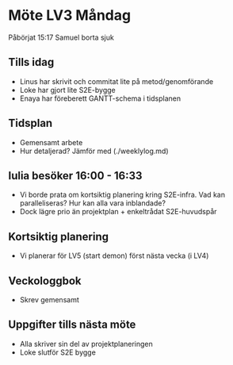 # Möte LV3 Måndag
Påbörjat 15:17
Samuel borta sjuk

## Tills idag
- Linus har skrivit och commitat lite på metod/genomförande
- Loke har gjort lite S2E-bygge
- Enaya har föreberett GANTT-schema i tidsplanen

## Tidsplan
- Gemensamt arbete
- Hur detaljerad? Jämför med (./weeklylog.md)

## Iulia besöker 16:00 - 16:33
- Vi borde prata om kortsiktig planering kring S2E-infra. Vad kan paralleliseras? Hur kan alla
    vara inblandade?
- Dock lägre prio än projektplan + enkeltrådat S2E-huvudspår

## Kortsiktig planering
- Vi planerar för LV5 (start demon) först nästa vecka (i LV4)

## Veckologgbok
- Skrev gemensamt

## Uppgifter tills nästa möte
- Alla skriver sin del av projektplaneringen
- Loke slutför S2E bygge
